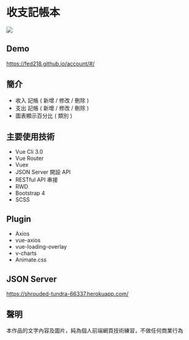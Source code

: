 # 收支記帳本
![](https://i.imgur.com/L6QvWvG.jpg)

## Demo
https://fed218.github.io/account/#/

## 簡介
* 收入 記帳 ( 新增 / 修改 / 刪除 )
* 支出 記帳 ( 新增 / 修改 / 刪除 )
* 圖表顯示百分比 ( 類別 )

## 主要使用技術
* Vue Cli 3.0 
* Vue Router 
* Vuex
* JSON Server 開設 API
* RESTful API 串接
* RWD
* Bootstrap 4
* SCSS

## Plugin
* Axios 
* vue-axios
* vue-loading-overlay
* v-charts
* Animate.css

## JSON Server
https://shrouded-tundra-66337.herokuapp.com/

## 聲明
本作品的文字內容及圖片，純為個人前端網頁技術練習，不做任何商業行為


